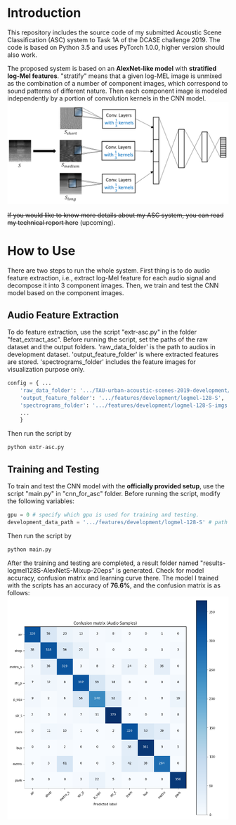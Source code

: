 # Introduction

This repository includes the source code of my submitted Acoustic Scene Classification (ASC) system to Task 1A of the DCASE challenge 2019. The code is based on Python 3.5 and uses PyTorch 1.0.0, higher version should also work.

The proposed system is based on an **AlexNet-like model** with **stratified log-Mel features**. "stratify" means that a given log-MEL image is unmixed as the combination of a number of component images, which correspond to sound patterns of different nature. Then each component image is modeled independently by a portion of convolution kernels in the CNN model.
![](system_framework.png)

~~If you would like to know more details about my ASC system, you can read my technical report here~~ (upcoming). 

# How to Use

There are two steps to run the whole system. First thing is to do audio feature extraction, i.e., extract log-Mel feature for each audio signal and decompose it into 3 component images. Then, we train and test the CNN model based on the component images.

## Audio Feature Extraction

To do feature extraction, use the script "extr-asc.py" in the folder "feat_extract_asc". Before running the script, set the paths of the raw dataset and the output folders. 'raw_data_folder' is the path to audios in development dataset. 'output_feature_folder' is where extracted features are stored. 'spectrograms_folder' includes the feature images for visualization purpose only.

```python
config = { ...
	'raw_data_folder': '.../TAU-urban-acoustic-scenes-2019-development/audio',
	'output_feature_folder': '.../features/development/logmel-128-S',
	'spectrograms_folder': '.../features/development/logmel-128-S-imgs',
	...
	}
```
Then run the script by
```python
python extr-asc.py
```

## Training and Testing

To train and test the CNN model with the **officially provided setup**, use the script "main.py" in "cnn_for_asc" folder. Before running the script, modify the following variables:

```python
gpu = 0 # specify which gpu is used for training and testing.
development_data_path = '.../features/development/logmel-128-S' # path to feature folder.
```
Then run the script by 
```python
python main.py
```
After the training and testing are completed, a result folder named "results-logmel128S-AlexNetS-Mixup-20eps" is generated. Check for model accuracy, confusion matrix and learning curve there. The model I trained with the scripts has an accuracy of **76.6%**, and the confusion matrix is as follows:
![](cnf_mtx.png)
